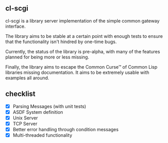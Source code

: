 ## cl-scgi
cl-scgi is a library server implementation of the simple common gateway interface.

The library aims to be stable at a certain point with enough tests to ensure that the functionality isn't hindred by one-time bugs. 

Currently, the status of the library is pre-alpha, with many of the features planned for being more or less missing.

Finally, the library aims to escape the Common Curse™ of Common Lisp libraries missing documentation. It aims to be extremely usable with examples all around.

## checklist
- [x] Parsing Messages (with unit tests)
- [x] ASDF System definition
- [x] Unix Server
- [x] TCP Server
- [x] Better error handling through condition messages
- [x] Multi-threaded functionality
